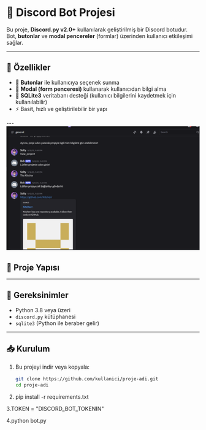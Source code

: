# 📌 Discord Bot Projesi

Bu proje, **Discord.py v2.0+** kullanılarak geliştirilmiş bir Discord botudur.  
Bot, **butonlar** ve **modal pencereler** (formlar) üzerinden kullanıcı etkileşimi sağlar.

---

## 🚀 Özellikler
- 🔘 **Butonlar** ile kullanıcıya seçenek sunma  
- 📝 **Modal (form penceresi)** kullanarak kullanıcıdan bilgi alma  
- 📡 **SQLite3** veritabanı desteği (kullanıcı bilgilerini kaydetmek için kullanılabilir)  
- ⚡ Basit, hızlı ve geliştirilebilir bir yapı  

---![image alt](https://github.com/S0Lt4/ProjeKayit/blob/b3698ed5aceb9f07ee830f7421c507d7157f3448/Screenshot%202025-09-17%20231849.png)

## 📂 Proje Yapısı

---

## 🔧 Gereksinimler
- Python 3.8 veya üzeri
- `discord.py` kütüphanesi
- `sqlite3` (Python ile beraber gelir)

---

## 📥 Kurulum
1. Bu projeyi indir veya kopyala:
   ```bash
   git clone https://github.com/kullanici/proje-adi.git
   cd proje-adi
2. pip install -r requirements.txt

3.TOKEN = "DISCORD_BOT_TOKENIN"

4.python bot.py

